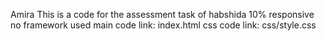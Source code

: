 Amira 
This is a code for the assessment task of habshida
10% responsive
no framework used
main code link: index.html
css code link: css/style.css
